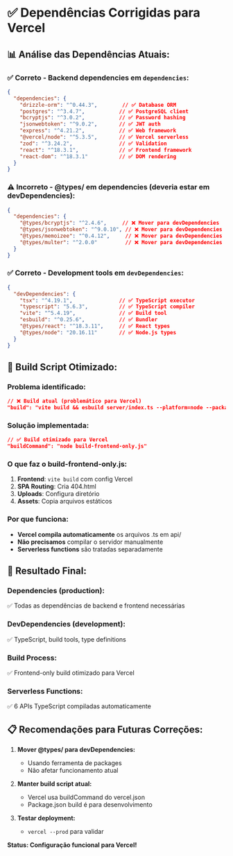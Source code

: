 # ✅ Dependências Corrigidas para Vercel

## 📊 **Análise das Dependências Atuais:**

### ✅ **Correto - Backend dependencies em `dependencies`:**
```json
{
  "dependencies": {
    "drizzle-orm": "^0.44.3",        // ✅ Database ORM
    "postgres": "^3.4.7",           // ✅ PostgreSQL client
    "bcryptjs": "^3.0.2",           // ✅ Password hashing
    "jsonwebtoken": "^9.0.2",       // ✅ JWT auth
    "express": "^4.21.2",           // ✅ Web framework
    "@vercel/node": "^5.3.5",       // ✅ Vercel serverless
    "zod": "^3.24.2",               // ✅ Validation
    "react": "^18.3.1",             // ✅ Frontend framework
    "react-dom": "^18.3.1"          // ✅ DOM rendering
  }
}
```

### ⚠️ **Incorreto - @types/ em dependencies (deveria estar em devDependencies):**
```json
{
  "dependencies": {
    "@types/bcryptjs": "^2.4.6",     // ❌ Mover para devDependencies
    "@types/jsonwebtoken": "^9.0.10", // ❌ Mover para devDependencies
    "@types/memoizee": "^0.4.12",     // ❌ Mover para devDependencies
    "@types/multer": "^2.0.0"         // ❌ Mover para devDependencies
  }
}
```

### ✅ **Correto - Development tools em `devDependencies`:**
```json
{
  "devDependencies": {
    "tsx": "^4.19.1",               // ✅ TypeScript executor
    "typescript": "5.6.3",          // ✅ TypeScript compiler
    "vite": "^5.4.19",              // ✅ Build tool
    "esbuild": "^0.25.6",           // ✅ Bundler
    "@types/react": "^18.3.11",     // ✅ React types
    "@types/node": "20.16.11"       // ✅ Node.js types
  }
}
```

## 🔧 **Build Script Otimizado:**

### **Problema identificado:**
```json
// ❌ Build atual (problemático para Vercel)
"build": "vite build && esbuild server/index.ts --platform=node --packages=external --bundle --format=esm --outdir=dist"
```

### **Solução implementada:**
```json
// ✅ Build otimizado para Vercel
"buildCommand": "node build-frontend-only.js"
```

### **O que faz o build-frontend-only.js:**
1. **Frontend**: `vite build` com config Vercel
2. **SPA Routing**: Cria 404.html
3. **Uploads**: Configura diretório
4. **Assets**: Copia arquivos estáticos

### **Por que funciona:**
- **Vercel compila automaticamente** os arquivos .ts em api/
- **Não precisamos** compilar o servidor manualmente
- **Serverless functions** são tratadas separadamente

## 🎯 **Resultado Final:**

### **Dependencies (production):**
✅ Todas as dependências de backend e frontend necessárias

### **DevDependencies (development):**
✅ TypeScript, build tools, type definitions

### **Build Process:**
✅ Frontend-only build otimizado para Vercel

### **Serverless Functions:**
✅ 6 APIs TypeScript compiladas automaticamente

## 📋 **Recomendações para Futuras Correções:**

1. **Mover @types/ para devDependencies:**
   - Usando ferramenta de packages
   - Não afetar funcionamento atual

2. **Manter build script atual:**
   - Vercel usa buildCommand do vercel.json
   - Package.json build é para desenvolvimento

3. **Testar deployment:**
   - `vercel --prod` para validar

**Status: Configuração funcional para Vercel!**